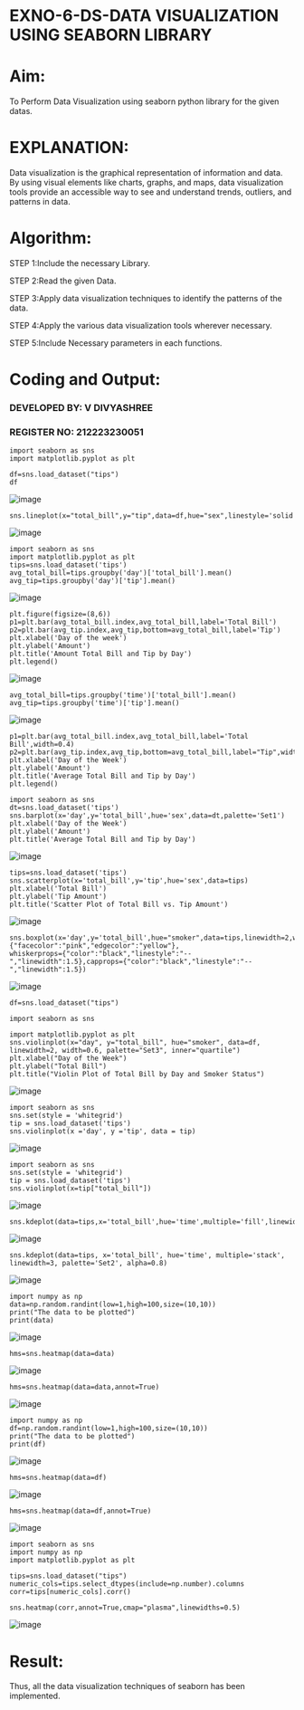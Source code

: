 # EXNO-6-DS-DATA VISUALIZATION USING SEABORN LIBRARY

# Aim:
  To Perform Data Visualization using seaborn python library for the given datas.

# EXPLANATION:
Data visualization is the graphical representation of information and data. By using visual elements like charts, graphs, and maps, data visualization tools provide an accessible way to see and understand trends, outliers, and patterns in data.

# Algorithm:
STEP 1:Include the necessary Library.

STEP 2:Read the given Data.

STEP 3:Apply data visualization techniques to identify the patterns of the data.

STEP 4:Apply the various data visualization tools wherever necessary.

STEP 5:Include Necessary parameters in each functions.

# Coding and Output:
### DEVELOPED BY: V DIVYASHREE
### REGISTER NO: 212223230051
```
import seaborn as sns
import matplotlib.pyplot as plt
```
```
df=sns.load_dataset("tips")
df
```
![image](https://github.com/user-attachments/assets/0265c41e-e622-425a-b54b-92a16dc2a0a0)

```
sns.lineplot(x="total_bill",y="tip",data=df,hue="sex",linestyle='solid',legend="auto")
```

![image](https://github.com/user-attachments/assets/b3d13f94-703e-4125-902d-2da434efb124)

```
import seaborn as sns
import matplotlib.pyplot as plt
tips=sns.load_dataset('tips')
avg_total_bill=tips.groupby('day')['total_bill'].mean()
avg_tip=tips.groupby('day')['tip'].mean()
```

![image](https://github.com/user-attachments/assets/989d9b1e-09dd-41af-9cdc-acd6268dff82)

```
plt.figure(figsize=(8,6))
p1=plt.bar(avg_total_bill.index,avg_total_bill,label='Total Bill')
p2=plt.bar(avg_tip.index,avg_tip,bottom=avg_total_bill,label='Tip')
plt.xlabel('Day of the week')
plt.ylabel('Amount')
plt.title('Amount Total Bill and Tip by Day')
plt.legend()
```

![image](https://github.com/user-attachments/assets/a99e85ad-25ba-421e-9757-fb28aa4606ca)

```
avg_total_bill=tips.groupby('time')['total_bill'].mean()
avg_tip=tips.groupby('time')['tip'].mean()
```
![image](https://github.com/user-attachments/assets/921a22c0-c7d8-45d1-bcf5-4f2e33f8f004)

```
p1=plt.bar(avg_total_bill.index,avg_total_bill,label='Total Bill',width=0.4)
p2=plt.bar(avg_tip.index,avg_tip,bottom=avg_total_bill,label="Tip",width=0.4)
plt.xlabel('Day of the Week')
plt.ylabel('Amount')
plt.title('Average Total Bill and Tip by Day')
plt.legend()
```


```
import seaborn as sns
dt=sns.load_dataset('tips')
sns.barplot(x='day',y='total_bill',hue='sex',data=dt,palette='Set1')
plt.xlabel('Day of the Week')
plt.ylabel('Amount')
plt.title('Average Total Bill and Tip by Day')
```
![image](https://github.com/user-attachments/assets/688ca9c0-2baa-411f-aeda-75ce4bbe0c25)

```
tips=sns.load_dataset('tips')
sns.scatterplot(x='total_bill',y='tip',hue='sex',data=tips)
plt.xlabel('Total Bill')
plt.ylabel('Tip Amount')
plt.title('Scatter Plot of Total Bill vs. Tip Amount')
```

![image](https://github.com/user-attachments/assets/b481c943-6566-4f4c-b953-b014cd9e93fd)

```
sns.boxplot(x='day',y='total_bill',hue="smoker",data=tips,linewidth=2,width=0.6,boxprops={"facecolor":"pink","edgecolor":"yellow"},
whiskerprops={"color":"black","linestyle":"--","linewidth":1.5},capprops={"color":"black","linestyle":"--","linewidth":1.5})
```

![image](https://github.com/user-attachments/assets/6e9b0c52-ced1-4640-a461-e6a6ba5c4b2f)


```
df=sns.load_dataset("tips")
```

```
import seaborn as sns

import matplotlib.pyplot as plt
sns.violinplot(x="day", y="total_bill", hue="smoker", data=df, linewidth=2, width=0.6, palette="Set3", inner="quartile")
plt.xlabel("Day of the Week")
plt.ylabel("Total Bill")
plt.title("Violin Plot of Total Bill by Day and Smoker Status")
```

![image](https://github.com/user-attachments/assets/e23ed86f-231f-4104-bab8-7c557458c683)

```
import seaborn as sns
sns.set(style = 'whitegrid')
tip = sns.load_dataset('tips')
sns.violinplot(x ='day', y ='tip', data = tip)
```

![image](https://github.com/user-attachments/assets/796aa75b-37be-4c60-aeb3-fd6ecd428e00)

```
import seaborn as sns
sns.set(style = 'whitegrid')
tip = sns.load_dataset('tips')
sns.violinplot(x=tip["total_bill"])
```

![image](https://github.com/user-attachments/assets/47d3db29-9ff5-4463-8d45-c8e6e45cad05)


```
sns.kdeplot(data=tips,x='total_bill',hue='time',multiple='fill',linewidth=3,palette='Set2',alpha=0.8)
```

![image](https://github.com/user-attachments/assets/d50a0a85-01bd-4a82-81a0-56954c874cbc)

```
sns.kdeplot(data=tips, x='total_bill', hue='time', multiple='stack', linewidth=3, palette='Set2', alpha=0.8)
```

![image](https://github.com/user-attachments/assets/c38e2fea-5675-4f38-ac34-b32e907e3747)

```
import numpy as np
data=np.random.randint(low=1,high=100,size=(10,10))
print("The data to be plotted")
print(data)
```

![image](https://github.com/user-attachments/assets/da7b3f5a-d890-4894-b89a-eccf63b4ff58)


```
hms=sns.heatmap(data=data)
```

![image](https://github.com/user-attachments/assets/61a01f5b-09b2-4450-937f-2a4574615e74)

```
hms=sns.heatmap(data=data,annot=True)
```

![image](https://github.com/user-attachments/assets/34229625-f2e8-49a7-8e55-064ac614ba4a)

```
import numpy as np
df=np.random.randint(low=1,high=100,size=(10,10))
print("The data to be plotted")
print(df)
```

![image](https://github.com/user-attachments/assets/aa02fd09-1647-42e7-82d5-6d15939cf3ad)


```
hms=sns.heatmap(data=df)
```

![image](https://github.com/user-attachments/assets/9a23501d-d3d5-4b10-8be2-3d8d43cb8a54)

```
hms=sns.heatmap(data=df,annot=True)
```

![image](https://github.com/user-attachments/assets/6f8bc912-868f-4a8b-bc88-069d8e1bd284)

```
import seaborn as sns
import numpy as np
import matplotlib.pyplot as plt
```
```
tips=sns.load_dataset("tips")
numeric_cols=tips.select_dtypes(include=np.number).columns
corr=tips[numeric_cols].corr()
```
```
sns.heatmap(corr,annot=True,cmap="plasma",linewidths=0.5)
```

![image](https://github.com/user-attachments/assets/de213782-303a-4f3b-a0a1-070507eb9f73)




# Result:
Thus, all the data visualization techniques of seaborn has been implemented.
